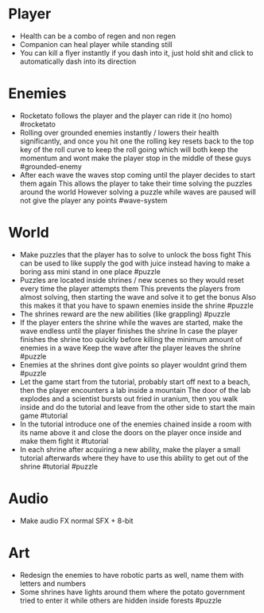 # Player
- Health can be a combo of regen and non regen
- Companion can heal player while standing still
- You can kill a flyer instantly if you dash into it, just hold shit and click to automatically dash into its direction

# Enemies
- Rocketato follows the player and the player can ride it (no homo) #rocketato
- Rolling over grounded enemies instantly / lowers their health significantly,
	and once you hit one the rolling key resets back to the top key of the roll curve to keep the roll going
	which will both keep the momentum and wont make the player stop in the middle of these guys #grounded-enemy
- After each wave the waves stop coming until the player decides to start them again
	This allows the player to take their time solving the puzzles around the world
	However solving a puzzle while waves are paused will not give the player any points #wave-system

# World
- Make puzzles that the player has to solve to unlock the boss fight
	This can be used to like supply the god with juice instead having to make a boring ass mini stand in one place #puzzle
- Puzzles are located inside shrines / new scenes so they would reset every time the player attempts them
	This prevents the players from almost solving, then starting the wave and solve it to get the bonus 
	Also this makes it that you have to spawn enemies inside the shrine #puzzle  
- The shrines reward are the new abilities (like grappling) #puzzle 
- If the player enters the shrine while the waves are started, make the wave endless until the player finishes the shrine
	In case the player finishes the shrine too quickly before killing the minimum amount of enemies in a wave
	Keep the wave after the player leaves the shrine #puzzle 
- Enemies at the shrines dont give points so player wouldnt grind them #puzzle 
- Let the game start from the tutorial, probably start off next to a beach, then the player encounters a lab inside a mountain
	The door of the lab explodes and a scientist bursts out fried in uranium, then you walk inside and do the tutorial and leave from the other side to start the main game #tutorial 
- In the tutorial introduce one of the enemies chained inside a room with its name above it and close the doors on the player once inside and make them fight it #tutorial 
- In each shrine after acquiring a new ability, make the player a small tutorial afterwards where they have to use this ability to get out of the shrine #tutorial #puzzle 
# Audio
- Make audio FX normal SFX + 8-bit

# Art
- Redesign the enemies to have robotic parts as well, name them with letters and numbers
- Some shrines have lights around them where the potato government tried to enter it while others are hidden inside forests #puzzle 